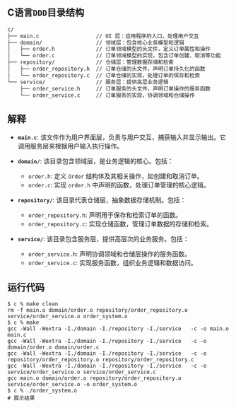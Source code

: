## C语言`DDD`目录结构
```bash
c/
├── main.c                  // UI 层：应用程序的入口，处理用户交互
├── domain/                 // 领域层：包含核心业务模型和逻辑
│   ├── order.h             // 订单领域模型的头文件，定义订单属性和操作
│   └── order.c             // 订单领域模型的实现，包含订单创建、取消等功能
├── repository/             // 仓储层：管理数据存储和检索
│   ├── order_repository.h  // 订单仓储的头文件，声明订单持久化的函数
│   └── order_repository.c  // 订单仓储的实现，处理订单的保存和检索
└── service/                // 服务层：提供高层业务逻辑
    ├── order_service.h     // 订单服务的头文件，声明订单操作的服务函数
    └── order_service.c     // 订单服务的实现，协调领域和仓储操作
```


## 解释

- **`main.c`**: 该文件作为用户界面层，负责与用户交互，捕获输入并显示输出。它调用服务层来根据用户输入执行操作。

- **`domain/`**: 该目录包含领域层，是业务逻辑的核心。包括：
  - `order.h`: 定义 `Order` 结构体及其相关操作，如创建和取消订单。
  - `order.c`: 实现 `order.h` 中声明的函数，处理订单管理的核心逻辑。

- **`repository/`**: 该目录代表仓储层，抽象数据存储机制。包括：
  - `order_repository.h`: 声明用于保存和检索订单的函数。
  - `order_repository.c`: 实现仓储函数，管理订单数据的存储和检索。

- **`service/`**: 该目录包含服务层，提供高层次的业务服务。包括：
  - `order_service.h`: 声明协调领域和仓储层操作的服务函数。
  - `order_service.c`: 实现服务函数，组织业务逻辑和数据访问。

## 运行代码
```shell
$ c % make clean
rm -f main.o domain/order.o repository/order_repository.o service/order_service.o order_system.o
$ c % make
gcc -Wall -Wextra -I./domain -I./repository -I./service   -c -o main.o main.c
gcc -Wall -Wextra -I./domain -I./repository -I./service   -c -o domain/order.o domain/order.c
gcc -Wall -Wextra -I./domain -I./repository -I./service   -c -o repository/order_repository.o repository/order_repository.c
gcc -Wall -Wextra -I./domain -I./repository -I./service   -c -o service/order_service.o service/order_service.c
gcc main.o domain/order.o repository/order_repository.o service/order_service.o -o order_system.o
$ c % ./order_system.o 
# 展示结果
```